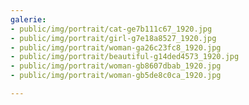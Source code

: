 ```yaml
---
galerie:
- public/img/portrait/cat-ge7b111c67_1920.jpg
- public/img/portrait/girl-g7e18a8527_1920.jpg
- public/img/portrait/woman-ga26c23fc8_1920.jpg
- public/img/portrait/beautiful-g14ded4573_1920.jpg
- public/img/portrait/woman-gb8607dbab_1920.jpg
- public/img/portrait/woman-gb5de8c0ca_1920.jpg

---
```

